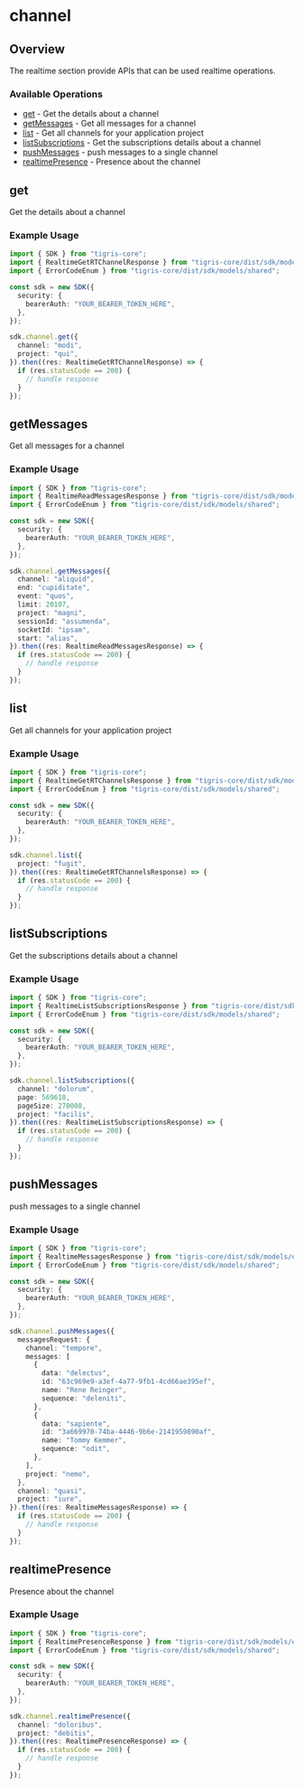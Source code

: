 # channel

## Overview

The realtime section provide APIs that can be used realtime operations.

### Available Operations

* [get](#get) - Get the details about a channel
* [getMessages](#getmessages) - Get all messages for a channel
* [list](#list) - Get all channels for your application project
* [listSubscriptions](#listsubscriptions) - Get the subscriptions details about a channel
* [pushMessages](#pushmessages) - push messages to a single channel
* [realtimePresence](#realtimepresence) - Presence about the channel

## get

Get the details about a channel

### Example Usage

```typescript
import { SDK } from "tigris-core";
import { RealtimeGetRTChannelResponse } from "tigris-core/dist/sdk/models/operations";
import { ErrorCodeEnum } from "tigris-core/dist/sdk/models/shared";

const sdk = new SDK({
  security: {
    bearerAuth: "YOUR_BEARER_TOKEN_HERE",
  },
});

sdk.channel.get({
  channel: "modi",
  project: "qui",
}).then((res: RealtimeGetRTChannelResponse) => {
  if (res.statusCode == 200) {
    // handle response
  }
});
```

## getMessages

Get all messages for a channel

### Example Usage

```typescript
import { SDK } from "tigris-core";
import { RealtimeReadMessagesResponse } from "tigris-core/dist/sdk/models/operations";
import { ErrorCodeEnum } from "tigris-core/dist/sdk/models/shared";

const sdk = new SDK({
  security: {
    bearerAuth: "YOUR_BEARER_TOKEN_HERE",
  },
});

sdk.channel.getMessages({
  channel: "aliquid",
  end: "cupiditate",
  event: "quos",
  limit: 20107,
  project: "magni",
  sessionId: "assumenda",
  socketId: "ipsam",
  start: "alias",
}).then((res: RealtimeReadMessagesResponse) => {
  if (res.statusCode == 200) {
    // handle response
  }
});
```

## list

Get all channels for your application project

### Example Usage

```typescript
import { SDK } from "tigris-core";
import { RealtimeGetRTChannelsResponse } from "tigris-core/dist/sdk/models/operations";
import { ErrorCodeEnum } from "tigris-core/dist/sdk/models/shared";

const sdk = new SDK({
  security: {
    bearerAuth: "YOUR_BEARER_TOKEN_HERE",
  },
});

sdk.channel.list({
  project: "fugit",
}).then((res: RealtimeGetRTChannelsResponse) => {
  if (res.statusCode == 200) {
    // handle response
  }
});
```

## listSubscriptions

Get the subscriptions details about a channel

### Example Usage

```typescript
import { SDK } from "tigris-core";
import { RealtimeListSubscriptionsResponse } from "tigris-core/dist/sdk/models/operations";
import { ErrorCodeEnum } from "tigris-core/dist/sdk/models/shared";

const sdk = new SDK({
  security: {
    bearerAuth: "YOUR_BEARER_TOKEN_HERE",
  },
});

sdk.channel.listSubscriptions({
  channel: "dolorum",
  page: 569618,
  pageSize: 270008,
  project: "facilis",
}).then((res: RealtimeListSubscriptionsResponse) => {
  if (res.statusCode == 200) {
    // handle response
  }
});
```

## pushMessages

push messages to a single channel

### Example Usage

```typescript
import { SDK } from "tigris-core";
import { RealtimeMessagesResponse } from "tigris-core/dist/sdk/models/operations";
import { ErrorCodeEnum } from "tigris-core/dist/sdk/models/shared";

const sdk = new SDK({
  security: {
    bearerAuth: "YOUR_BEARER_TOKEN_HERE",
  },
});

sdk.channel.pushMessages({
  messagesRequest: {
    channel: "tempore",
    messages: [
      {
        data: "delectus",
        id: "63c969e9-a3ef-4a77-9fb1-4cd66ae395ef",
        name: "Rene Reinger",
        sequence: "deleniti",
      },
      {
        data: "sapiente",
        id: "3a669970-74ba-4446-9b6e-2141959890af",
        name: "Tommy Kemmer",
        sequence: "odit",
      },
    ],
    project: "nemo",
  },
  channel: "quasi",
  project: "iure",
}).then((res: RealtimeMessagesResponse) => {
  if (res.statusCode == 200) {
    // handle response
  }
});
```

## realtimePresence

Presence about the channel

### Example Usage

```typescript
import { SDK } from "tigris-core";
import { RealtimePresenceResponse } from "tigris-core/dist/sdk/models/operations";
import { ErrorCodeEnum } from "tigris-core/dist/sdk/models/shared";

const sdk = new SDK({
  security: {
    bearerAuth: "YOUR_BEARER_TOKEN_HERE",
  },
});

sdk.channel.realtimePresence({
  channel: "doloribus",
  project: "debitis",
}).then((res: RealtimePresenceResponse) => {
  if (res.statusCode == 200) {
    // handle response
  }
});
```
